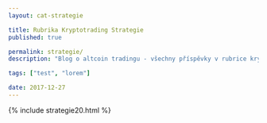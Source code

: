 ```yaml
---
layout: cat-strategie

title: Rubrika Kryptotrading Strategie
published: true

permalink: strategie/
description: "Blog o altcoin tradingu - všechny příspěvky v rubrice krypto-trading strategie."

tags: ["test", "lorem"]

date: 2017-12-27
---
```


{% include strategie20.html %}
